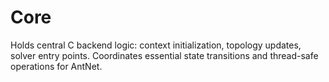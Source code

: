 # Core

Holds central C backend logic: context initialization, topology updates, solver entry points.
Coordinates essential state transitions and thread-safe operations for AntNet.

